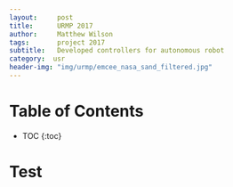 ```yaml
---
layout:     post
title:      URMP 2017
author:     Matthew Wilson
tags: 		project 2017
subtitle:  	Developed controllers for autonomous robot
category:  usr
header-img: "img/urmp/emcee_nasa_sand_filtered.jpg"
---
```

<!-- Start Writing Below in Markdown -->

# Table of Contents

* TOC
{:toc}


# Test
